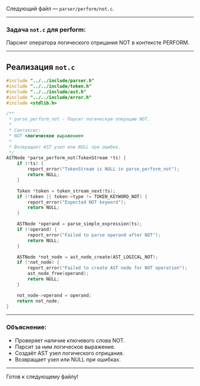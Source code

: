 Следующий файл — `parser/perform/not.c`.

---

### Задача `not.c` для perform:

Парсинг оператора логического отрицания NOT в контексте PERFORM.

---

## Реализация `not.c`

```c
#include "../../include/parser.h"
#include "../../include/token.h"
#include "../../include/ast.h"
#include "../../include/error.h"
#include <stdlib.h>

/**
 * parse_perform_not - Парсит логическую операцию NOT.
 *
 * Синтаксис:
 * NOT <логическое выражение>
 *
 * Возвращает AST узел или NULL при ошибке.
 */
ASTNode *parse_perform_not(TokenStream *ts) {
    if (!ts) {
        report_error("TokenStream is NULL in parse_perform_not");
        return NULL;
    }

    Token *token = token_stream_next(ts);
    if (!token || token->type != TOKEN_KEYWORD_NOT) {
        report_error("Expected NOT keyword");
        return NULL;
    }

    ASTNode *operand = parse_simple_expression(ts);
    if (!operand) {
        report_error("Failed to parse operand after NOT");
        return NULL;
    }

    ASTNode *not_node = ast_node_create(AST_LOGICAL_NOT);
    if (!not_node) {
        report_error("Failed to create AST node for NOT operation");
        ast_node_free(operand);
        return NULL;
    }

    not_node->operand = operand;
    return not_node;
}
```

---

### Объяснение:

* Проверяет наличие ключевого слова NOT.
* Парсит за ним логическое выражение.
* Создаёт AST узел логического отрицания.
* Возвращает узел или NULL при ошибках.

---

Готов к следующему файлу!

